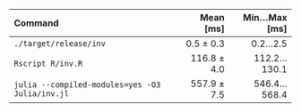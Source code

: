 | Command | Mean [ms] | Min…Max [ms] |
|:---|---:|---:|
| `./target/release/inv` | 0.5 ± 0.3 | 0.2…2.5 |
| `Rscript R/inv.R` | 116.8 ± 4.0 | 112.2…130.1 |
| `julia --compiled-modules=yes -O3 Julia/inv.jl` | 557.9 ± 7.5 | 546.4…568.4 |

